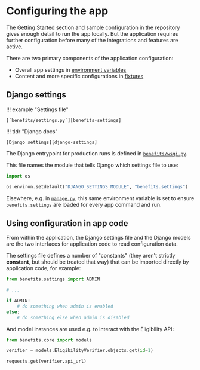 # Configuring the app

The [Getting Started][getting-started] section and sample configuration in the repository gives enough detail to
run the app locally. But the application requires further configuration before many of the integrations and features are active.

There are two primary components of the application configuration:

* Overall app settings in [environment variables][env-vars]
* Content and more specific configurations in [fixtures][fixtures]

## Django settings

!!! example "Settings file"

    [`benefits/settings.py`][benefits-settings]

!!! tldr "Django docs"

    [Django settings][django-settings]

The Django entrypoint for production runs is defined in [`benefits/wsgi.py`][benefits-wsgi].

This file names the module that tells Django which settings file to use:

```python
import os

os.environ.setdefault("DJANGO_SETTINGS_MODULE", "benefits.settings")
```

Elsewhere, e.g. in [`manage.py`][benefits-manage], this same environment variable is set to ensure `benefits.settings`
are loaded for every app command and run.

## Using configuration in app code

From within the application, the Django settings file and the Django models are the two interfaces for application code to
read configuration data.

The settings file defines a number of "constants" (they aren't strictly **constant**, but should be treated that way) that
can be imported directly by application code, for example:

```python
from benefits.settings import ADMIN

# ...

if ADMIN:
    # do something when admin is enabled
else:
    # do something else when admin is disabled
```

And model instances are used e.g. to interact with the Eligibility API:

```python
from benefits.core import models

verifier = models.EligibilityVerifier.objects.get(id=1)

requests.get(verifier.api_url)
```

[benefits-manage]: https://github.com/cal-itp/benefits/blob/dev/manage.py
[benefits-settings]: https://github.com/cal-itp/benefits/blob/dev/benefits/settings.py
[benefits-wsgi]: https://github.com/cal-itp/benefits/blob/dev/benefits/wsgi.py
[django-settings]: https://docs.djangoproject.com/en/3.2/topics/settings/
[env-vars]: environment-variables.md
[fixtures]: fixtures.md
[getting-started]: ../getting-started/README.md
